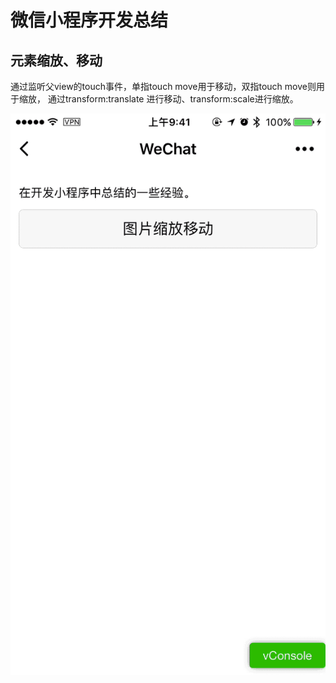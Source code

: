 # 微信小程序开发总结

## 元素缩放、移动

通过监听父view的touch事件，单指touch move用于移动，双指touch move则用于缩放， 通过transform:translate 进行移动、transform:scale进行缩放。

![](resources/images/2017-02-02_21_22_25.gif)



